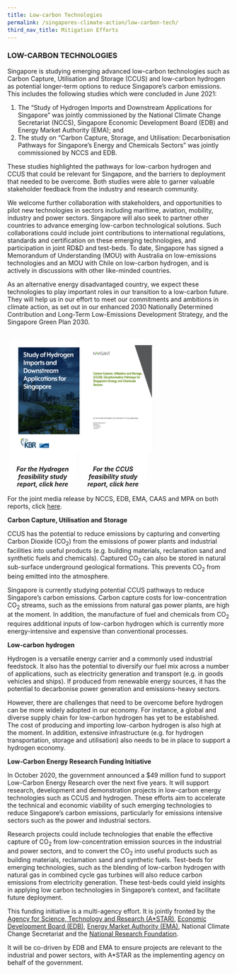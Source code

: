 ```yaml
---
title: Low-carbon Technologies
permalink: /singapores-climate-action/low-carbon-tech/
third_nav_title: Mitigation Efforts
---
```


### LOW-CARBON TECHNOLOGIES

Singapore is studying emerging advanced low-carbon technologies such as Carbon Capture, Utilisation and Storage (CCUS) and low-carbon hydrogen as potential longer-term options to reduce Singapore’s carbon emissions. This includes the following studies which were concluded in June 2021:  

1.	The “Study of Hydrogen Imports and Downstream Applications for Singapore” was jointly commissioned by the National Climate Change Secretariat (NCCS), Singapore Economic Development Board (EDB) and Energy Market Authority (EMA); and
1.	The study on “Carbon Capture, Storage, and Utilisation: Decarbonisation Pathways for Singapore’s Energy and Chemicals Sectors” was jointly commissioned by NCCS and EDB. 

These studies highlighted the pathways for low-carbon hydrogen and CCUS that could be relevant for Singapore, and the barriers to deployment that needed to be overcome. Both studies were able to garner valuable stakeholder feedback from the industry and research community. 

We welcome further collaboration with stakeholders, and opportunities to pilot new technologies in sectors including maritime, aviation, mobility, industry and power sectors. Singapore will also seek to partner other countries to advance emerging low-carbon technological solutions. Such collaborations could include joint contributions to international regulations, standards and certification on these emerging technologies, and participation in joint RD&D and test-beds. To date, Singapore has signed a Memorandum of Understanding (MOU) with Australia on low-emissions technologies and an MOU with Chile on low-carbon hydrogen, and is actively in discussions with other like-minded countries. 

As an alternative energy disadvantaged country, we expect these technologies to play important roles in our transition to a low-carbon future. They will help us in our effort to meet our commitments and ambitions in climate action, as set out in our enhanced 2030 Nationally Determined Contribution and Long-Term Low-Emissions Development Strategy, and the Singapore Green Plan 2030.

<style>
/*--------------------------------------------------------------
CODE FROM MSE: START OF policies PAGE CARDS FLEXBOX LAYOUT AND STYLES
--------------------------------------------------------------*/

/* refrain from using pure img selector as it changes the MSE logo size */
#policies-container > section > div > a > img {
    display: block;
    border: 0;
    width: 100%;
    height: 75%;
    padding: 1em;
    border-radius: 15px 15px 0px 0px;
}

.card {
    flex: 1 0 500px;
    box-sizing: border-box;
    margin: 1rem .25em;
    background: white;
    margin-bottom: 1em;
    /* border: 0.13em solid rgba(0,0,0,.2); */
    border-radius: 15px;
    /* box-shadow: 2px 2px 6px 0px  rgba(0,0,0,0.3); */
}

.card a {
  color: inherit;
  text-decoration: none; /* no underline */
}

.card-content h6 {
    padding: .5em;
    margin-top: 0.5em;
    margin-bottom: .5em;
    font-weight: bold;
    color: inherit;
    text-decoration: none;
}

.card:hover {
    transition: all 0.0s ease-out;
    box-shadow: 0px 4px 8px rgba(38, 38, 38, 0.2);
    /* top: -4px; */
    border: 2px solid #cccccc;
    background-color: white;
    margin-top: 0.5em;
    margin-bottom: .5em;
  }

.card a:hover {
  color: black;
  text-decoration: none; /* no underline */
}

/* Flexbox stuff */

.cards {
    display: flex;
    flex-wrap: wrap;
    margin: 0 auto;
    /* padding: 0 1em; */
    text-align: center;
 }

@media screen and (min-width: 40em) {
    .card {
       max-width: calc(50% -  1em);
    }
}

@media screen and (min-width: 60em) {
    .card {
        max-width: calc(33% - 1em);
    }
}

@media screen and (min-width: 52em) {
    .img {
        max-width: 52em;
    }
}

@media screen and (max-width : 480px) {
	.card { 
        max-width: 100%; }
}

/*--------------------------------------------------------------
CODE FROM MSE: END OF policies PAGE CARDS FLEXBOX LAYOUT AND STYLES
--------------------------------------------------------------*/
</style>

<main id="policies-container">
<section class="cards">
    <div class="card">
        <a href="/singapores-climate-action/low-carbon-tech/hc">
                <img src="/images/h2-study-report.jpg">
            <div class="card-content">
                <h6>For the Hydrogen feasibility study report, click here</h6>
            </div><!-- .card-content -->
        </a>
    </div><!-- .card -->
        <div class="card">
        <a href="/singapores-climate-action/low-carbon-tech/ccus">
                <img src="/images/ccus-study-report.jpg">
            <div class="card-content">
                <h6>For the CCUS feasibility study report, click here</h6>
            </div><!-- .card-content -->
        </a>
    </div><!-- .card -->
</section><!-- .cards -->



</main>

For the joint media release by NCCS, EDB, EMA, CAAS and MPA on both reports, click [<a href="/docs/default-source/news-documents/hc_ccus_press_release_230621.pdf" target="_blank">here</a>](/docs/default-source/news-documents/hc_ccus_press_release_230621.pdf).

**Carbon Capture, Utilisation and Storage**

CCUS has the potential to reduce emissions by capturing and converting Carbon Dioxide (CO<sub>2</sub>) from the emissions of power plants and industrial facilities into useful products (e.g. building materials, reclamation sand and synthetic fuels and chemicals). Captured CO<sub>2</sub> can also be stored in natural sub-surface underground geological formations. This prevents CO<sub>2</sub> from being emitted into the atmosphere.

Singapore is currently studying potential CCUS pathways to reduce Singapore’s carbon emissions. Carbon capture costs for low-concentration CO<sub>2</sub> streams, such as the emissions from natural gas power plants, are high at the moment. In addition, the manufacture of fuel and chemicals from CO<sub>2</sub> requires additional inputs of low-carbon hydrogen which is currently more energy-intensive and expensive than conventional processes.

**Low-carbon hydrogen**

Hydrogen is a versatile energy carrier and a commonly used industrial feedstock. It also has the potential to diversify our fuel mix across a number of applications, such as electricity generation and transport (e.g. in goods vehicles and ships). If produced from renewable energy sources, it has the potential to decarbonise power generation and emissions-heavy sectors.

However, there are challenges that need to be overcome before hydrogen can be more widely adopted in our economy. For instance, a global and diverse supply chain for low-carbon hydrogen has yet to be established. The cost of producing and importing low-carbon hydrogen is also high at the moment. In addition, extensive infrastructure (e.g. for hydrogen transportation, storage and utilisation) also needs to be in place to support a hydrogen economy.

**Low-Carbon Energy Research Funding Initiative**

In October 2020, the government announced a $49 million fund to support Low-Carbon Energy Research over the next five years. It will support research, development and demonstration projects in low-carbon energy technologies such as CCUS and hydrogen.  These efforts aim to accelerate the technical and economic viability of such emerging technologies to reduce Singapore’s carbon emissions, particularly for emissions intensive sectors such as the power and industrial sectors.

Research projects could include technologies that enable the effective capture of CO<sub>2</sub> from low-concentration emission sources in the industrial and power sectors, and to convert the CO<sub>2</sub> into useful products such as building materials, reclamation sand and synthetic fuels. Test-beds for emerging technologies, such as the blending of low-carbon hydrogen with natural gas in combined cycle gas turbines will also reduce carbon emissions from electricity generation. These test-beds could yield insights in applying low carbon technologies in Singapore’s context, and facilitate future deployment.

This funding initiative is a multi-agency effort. It is jointly fronted by the [<a href="https://www.a-star.edu.sg/" target="_blank">Agency for Science, Technology and Research (A*STAR)</a>](https://www.a-star.edu.sg/), [<a href="https://www.edb.gov.sg/" target="_blank">Economic Development Board (EDB)</a>](https://www.edb.gov.sg/), [<a href="https://www.ema.gov.sg/index.aspx" target="_blank">Energy Market Authority (EMA)</a>](https://www.ema.gov.sg/index.aspx), National Climate Change Secretariat and the [<a href="https://www.nrf.gov.sg/" target="_blank">National Research Foundation</a>](https://www.nrf.gov.sg/).

It will be co-driven by EDB and EMA to ensure projects are relevant to the industrial and power sectors, with A*STAR as the implementing agency on behalf of the government.

